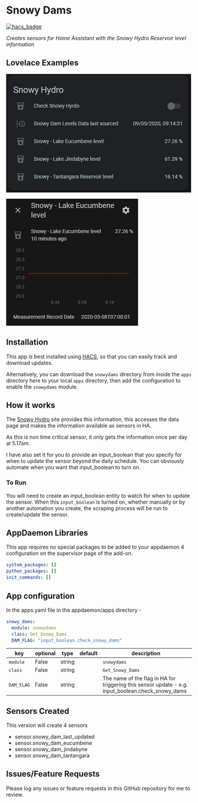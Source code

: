 # Snowy Dams
[![hacs_badge](https://img.shields.io/badge/HACS-Default-orange.svg?style=for-the-badge)](https://github.com/custom-components/hacs)

_Creates sensors for Home Assistant with the Snowy Hydro Reservoir level information_

## Lovelace Examples

![Example of the entities in Lovelace](https://github.com/simonhq/snowydams/blob/master/snowy_dams_entities.PNG)

![An Entity has capacity and current volume](https://github.com/simonhq/snowydams/blob/master/snowy_dams_entity.PNG)

## Installation

This app is best installed using [HACS](https://github.com/custom-components/hacs), so that you can easily track and download updates.

Alternatively, you can download the `snowydams` directory from inside the `apps` directory here to your local `apps` directory, then add the configuration to enable the `snowydams` module.

## How it works

The [Snowy Hydro](https://www.snowyhydro.com.au/generation/live-data/lake-levels/) site provides this information, this accesses the data page and makes the information available as sensors in HA.

As this is non time critical sensor, it only gets the information once per day at 5.17am.

I have also set it for you to provide an input_boolean that you specify for when to update the sensor beyond the daily schedule. You can obviously automate when you want that input_boolean to turn on.

### To Run

You will need to create an input_boolean entity to watch for when to update the sensor. When this `input_boolean` is turned on, whether manually or by another automation you
create, the scraping process will be run to create/update the sensor.

## AppDaemon Libraries

This app requires no special packages to be added to your appdaemon 4 configuration on the supervisor page of the add-on.

``` yaml
system_packages: []
python_packages: []
init_commands: []
```

## App configuration

In the apps.yaml file in the appdaemon/apps directory - 

```yaml
snowy_dams:
  module: snowydams
  class: Get_Snowy_Dams
  DAM_FLAG: "input_boolean.check_snowy_dams"
```

key | optional | type | default | description
-- | -- | -- | -- | --
`module` | False | string | | `snowydams`
`class` | False | string | | `Get_Snowy_Dams`
`DAM_FLAG` | False | string || The name of the flag in HA for triggering this sensor update - e.g. input_boolean.check_snowy_dams 

## Sensors Created

This version will create 4 sensors

* sensor.snowy_dam_last_updated
* sensor.snowy_dam_eucumbene
* sensor.snowy_dam_jindabyne
* sensor.snowy_dam_tantangara

## Issues/Feature Requests

Please log any issues or feature requests in this GitHub repository for me to review.